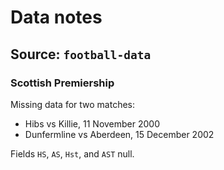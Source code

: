 # Data notes

## Source: `football-data`

### Scottish Premiership

Missing data for two matches:

- Hibs vs Killie, 11 November 2000
- Dunfermline vs Aberdeen, 15 December 2002

Fields `HS`, `AS`, `Hst`, and `AST` null.
